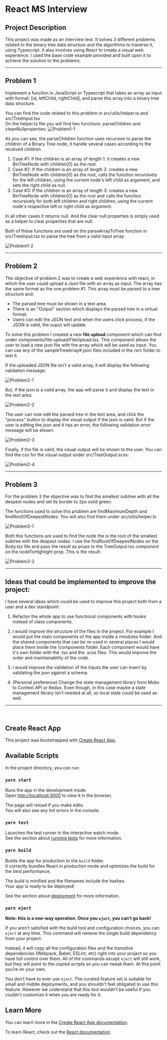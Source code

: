 # React MS Interview

## Project Description

This project was made as an interview test. It solves 3 different problems related to the binary tree data structure and the algorithms to traverse it, using Typescript. It also involves using React to create a visual web experience. I used the base code example provided and built upon it to achieve the solution to the problems.

---

## Problem 1

Implement a function in JavaScript or Typescript that takes an array as input with format: [id, leftChild, rightChild], and parse this array into a binary tree data structure.

You can find the code related to this problem in src/utils/helper.ts and src/TreeInput.tsx <br/>
On the helper.ts file you will find two functions. parseChildren and cleanNullproperties:
![Problem1-1](readme-images/problem1-1.png)

As you can see, the parseChildren function uses recursion to parse the children of a Binary Tree node, it handle several cases according to the received children.

1. Case #1: If the children is an array of length 1: it creates a new BinTreeNode with children[0] as the root.
2. Case #2: If the children is an array of length 2: creates a new BinTreeNode with children[0] as the root, calls the function recursively for the left children, using the current node's left child as argument, and sets the right child as null.
3. Case #3: If the children is an array of length 3: creates a new BinTreeNode with children[0] as the root and calls the function recursively for both left children and right children, using the current node's respective left or right child as argument.

In all other cases it returns null. And the clear null properties is simply used as a helper to clear properties that are null.

Both of these functions are used on the parseArrayToTree function in src/TreeInput.tsx to parse the tree from a valid input array:

![Problem1-2](readme-images/problem1-2.png)

---

## Problem 2

The objective of problem 2 was to create a web experience with react, in which the user could upload a Json file with an array as input. The array has the same format as the one problem #1. This array must be parsed to a tree structure and:

- The parsed tree must be shown in a text area.
- There is an "Output" section which displays the parsed tree in a virtual format.
- Users can edit the JSON text and when the users click process, if the JSON is valid, the ouput will update.

To solve this problem I created a new **file upload** component which can find under components/file-upload/FileUpload.tsx. This component allows the user to load a new json file with the array which will be used as input.
You can use any of the sampleTreeArray#.json files included in the /src folder to test it.

If the uploaded JSON file isn't a valid array, it will display the following validation message:

![Problem2-1](readme-images/problem2-1.png)

But, if the json is a valid array, the app will parse it and display the text in the text area:

![Problem2-2](readme-images/problem2-2.png)

The user can now edit the parsed tree in the text area, and click the "process" button to display the visual output if the json is valid. But if the user is editing the json and it has an error, the following validation error message will be shown:

![Problem2-3](readme-images/problem2-3.png)

Finally, if the file is valid, the visual output will be shown to the user. You can find the css for the visual output under src/TreeOutput.scss:

![Problem2-4](readme-images/problem2-4.png)

---

## Problem 3

For the problem 3 the objective was to find the smallest subtree with all the despest nodes and set its border to 2px solid green.

The functions used to solve this problem are findMaximumDepth and findRootOfDeepestNodes. You will also find them under src/utils/helper.ts

![Problem3-1](readme-images/problem3-1.png)

Both this functions are used to find the node the is the root of the smallest subtree with the deepest nodes. I use the findRootOfDeepestNodes on the Body.tsx file and pass the result as props to the TreeOutput.tsx component on the nodeToHighlight prop. This is the result:

![Problem3-2](readme-images/problem3-2.png)

---

## Ideas that could be implemented to improve the project:

I have several ideas which could be used to improve this project both from a user and a dev standpoint:

1. Refactor the whole app to use functional components with hooks instead of class components.

2. I would improve the structure of the files in the project. For example I would put the main components of the app inside a /modules folder. And the shared components that can be re-used in several places I would place them inside the /components folder. Each component would have it's own folder with the .tsx and the .scss files. This would improve the order and maintainability of the code.

3. I would improve the validation of the inputs the user can insert by validating the json against a schema.

4. (Personal preference) Change the state management library from Mobx to Context API or Redux. Even though, in this case maybe a state management library isn't needed at all, so local state could be used as well.

---

<br/>

## Create React App

This project was bootstrapped with [Create React App](https://github.com/facebook/create-react-app).

## Available Scripts

In the project directory, you can run:

### `yarn start`

Runs the app in the development mode.<br>
Open [http://localhost:3000](http://localhost:3000) to view it in the browser.

The page will reload if you make edits.<br>
You will also see any lint errors in the console.

### `yarn test`

Launches the test runner in the interactive watch mode.<br>
See the section about [running tests](https://facebook.github.io/create-react-app/docs/running-tests) for more information.

### `yarn build`

Builds the app for production to the `build` folder.<br>
It correctly bundles React in production mode and optimizes the build for the best performance.

The build is minified and the filenames include the hashes.<br>
Your app is ready to be deployed!

See the section about [deployment](https://facebook.github.io/create-react-app/docs/deployment) for more information.

### `yarn eject`

**Note: this is a one-way operation. Once you `eject`, you can’t go back!**

If you aren’t satisfied with the build tool and configuration choices, you can `eject` at any time. This command will remove the single build dependency from your project.

Instead, it will copy all the configuration files and the transitive dependencies (Webpack, Babel, ESLint, etc) right into your project so you have full control over them. All of the commands except `eject` will still work, but they will point to the copied scripts so you can tweak them. At this point you’re on your own.

You don’t have to ever use `eject`. The curated feature set is suitable for small and middle deployments, and you shouldn’t feel obligated to use this feature. However we understand that this tool wouldn’t be useful if you couldn’t customize it when you are ready for it.

## Learn More

You can learn more in the [Create React App documentation](https://facebook.github.io/create-react-app/docs/getting-started).

To learn React, check out the [React documentation](https://reactjs.org/).
